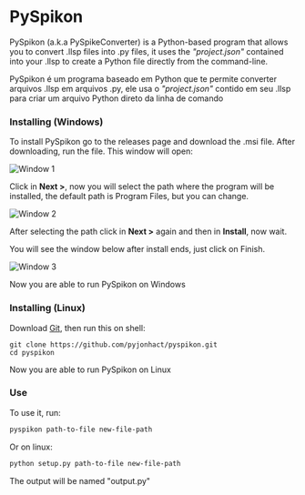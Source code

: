 # **PySpikon**
PySpikon (a.k.a PySpikeConverter) is a Python-based program that allows you to convert .llsp files into .py files, it uses the *"project.json"* contained into your .llsp to create a Python file directly from the command-line.


PySpikon é um programa baseado em Python que te permite converter arquivos .llsp em arquivos .py, ele usa o *"project.json"* contido em seu .llsp para criar um arquivo Python direto da linha de comando
### Installing (Windows)

To install PySpikon go to the releases page and download the .msi file. After downloading, run the file. This window will open:

![Window 1](https://i.imgur.com/9IGfJOA.png)

Click in **Next >**, now you will select the path where the program will be installed, the default path is Program Files, but you can change.

![Window 2](https://i.imgur.com/FFTkBXO.png)

After selecting the path click in **Next >** again and then in **Install**, now wait.

You will see the window below after install ends, just click on Finish.

![Window 3](https://i.imgur.com/gYEgGZG.png)

Now you are able to run PySpikon on Windows

### Installing (Linux)

Download [Git](https://git-scm.com/downloads), then run this on shell:
```
git clone https://github.com/pyjonhact/pyspikon.git
cd pyspikon
```
Now you are able to run PySpikon on Linux

### Use
To use it, run:
```bash
pyspikon path-to-file new-file-path
```
Or on linux:
```bash
python setup.py path-to-file new-file-path
```
The output will be named "output.py"

